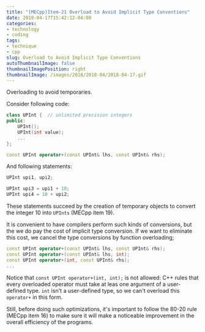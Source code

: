 ```yaml
---
title: "[MECpp]Item-21 Overload to Avoid Implicit Type Conventions"
date: 2018-04-17T15:42:12-04:00
categories:
- technology
- coding
tags:
- technique
- cpp
slug: Overload to Avoid Implicit Type Conventions
autoThumbnailImage: false
thumbnailImagePosition: right
thumbnailImage: /images/2018/2018-04/2018-04-17.gif
---
```


Overloading to avoid temporaries.
<!--more-->

Consider following code:

```cpp
class UPInt {  // unlimited precision integers
public:
    UPInt();
    UPInt(int value);
    ...
};

const UPInt operator+(const UPInt& lhs, const UPInt& rhs);
```

And following statements:

```cpp
UPInt upi1, upi2;

UPInt upi3 = upi1 + 10;
UPInt upi4 = 10 + upi2;
```

These statements succeed by the creation of temporary objects to convert the integer 10 into `UPInts` (MECpp item 19).

It is convenient to have compilers perform such kinds of conversions, but the we do pay the cost of implicit type conversion. If we want to eliminate this cost, we cancel the type conversions by function overloading;

```cpp
const UPInt operator+(const UPInt& lhs, const UPInt& rhs);
const UPInt operator+(const UPInt& lhs, int);
const UPInt operator+(int, const UPInt& rhs);
...
```

Notice that `const UPInt operator+(int, int);` is not allowed: C++ rules that every overloaded operator must take at leas one argument of a user-defined type. `int` isn't a user-defined type, so we can't overload this `operator+` in this form.

Still, before doing such optimizations, it's important to follow the 80-20 rule (MECpp item 16) to make sure it will make a noticeable improvement in the overall efficiency of the programs.
